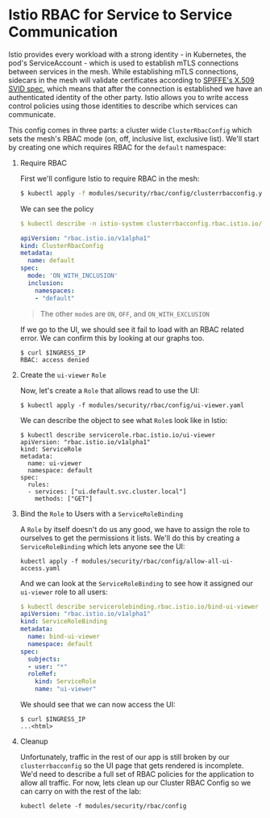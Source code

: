 Istio RBAC for Service to Service Communication
===

Istio provides every workload with a strong identity - in Kubernetes, the pod's ServiceAccount - which is used to establish mTLS connections between services in the mesh. While establishing mTLS connections, sidecars in the mesh will validate certificates according to [SPIFFE's X.509 SVID spec](https://github.com/spiffe/spiffe/blob/master/standards/X509-SVID.md), which means that after the connection is established we have an authenticated identity of the other party. Istio allows you to write access control policies using those identities to describe which services can communicate.

This config comes in three parts: a cluster wide `ClusterRbacConfig` which sets the mesh's RBAC mode (on, off, inclusive list, exclusive list). We'll start by creating one which requires RBAC for the `default` namespace:


1. Require RBAC

    First we'll configure Istio to require RBAC in the mesh:
    ```sh
    $ kubectl apply -f modules/security/rbac/config/clusterrbacconfig.yaml
    ```

    We can see the policy 

    ```yaml
    $ kubectl describe -n istio-system clusterrbacconfig.rbac.istio.io/default

    apiVersion: "rbac.istio.io/v1alpha1"
    kind: ClusterRbacConfig
    metadata:
      name: default
    spec:
      mode: 'ON_WITH_INCLUSION'
      inclusion:
        namespaces:
        - "default"
    ```

    > The other `mode`s are `ON`, `OFF`, and `ON_WITH_EXCLUSION`

    If we go to the UI, we should see it fail to load with an RBAC related error. We can confirm this by looking at our graphs too.

    ```shell
    $ curl $INGRESS_IP
    RBAC: access denied
    ```

1. Create the `ui-viewer` `Role`

    Now, let's create a `Role` that allows read to use the UI:
    ```shell
    $ kubectl apply -f modules/security/rbac/config/ui-viewer.yaml
    ```

    We can describe the object to see what `Role`s look like in Istio:
    ```shell
    $ kubectl describe servicerole.rbac.istio.io/ui-viewer
    apiVersion: "rbac.istio.io/v1alpha1"
    kind: ServiceRole
    metadata:
      name: ui-viewer
      namespace: default
    spec:
      rules:
      - services: ["ui.default.svc.cluster.local"]
        methods: ["GET"]
    ```

1. Bind the `Role` to Users with a `ServiceRoleBinding`

    A `Role` by itself doesn't do us any good, we have to assign the role to ourselves to get the permissions it lists. We'll do this by creating a `ServiceRoleBinding` which lets anyone see the UI:

    ```shell
    kubectl apply -f modules/security/rbac/config/allow-all-ui-access.yaml
    ```

    And we can look at the `ServiceRoleBinding` to see how it assigned our `ui-viewer` role to all users:

    ```yaml
    $ kubectl describe servicerolebinding.rbac.istio.io/bind-ui-viewer
    apiVersion: "rbac.istio.io/v1alpha1"
    kind: ServiceRoleBinding
    metadata:
      name: bind-ui-viewer
      namespace: default
    spec:
      subjects:
      - user: "*"
      roleRef:
        kind: ServiceRole
        name: "ui-viewer"
    ```

    We should see that we can now access the UI:
    ```shell
    $ curl $INGRESS_IP
    ...<html>
    ```

1. Cleanup

    Unfortunately, traffic in the rest of our app is still broken by our `clusterrbacconfig` so the UI page that gets rendered is incomplete. We'd need to describe a full set of RBAC policies for the application to allow all traffic. For now, lets clean up our Cluster RBAC Config so we can carry on with the rest of the lab:

    ```shell
    kubectl delete -f modules/security/rbac/config
    ```